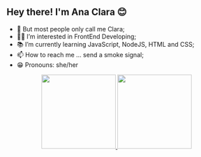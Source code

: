 ## Hey there! I'm Ana Clara 😊

- 👋 But most people only call me Clara;
- 👩‍💻 I’m interested in FrontEnd Developing;
- 📚 I’m currently learning JavaScript, NodeJS, HTML and CSS;
- 📫 How to reach me ... send a smoke signal;
- 😁 Pronouns: she/her

<div align="center">
  <a href="https://github.com/clairos">
  <img height="170em" src="https://github-readme-stats.vercel.app/api?username=clairos&show_icons=true&theme=dark&include_all_commits=true&count_private=true"/>
  <img height="170em" src="https://github-readme-stats.vercel.app/api/top-langs/?username=clairos&layout=compact&langs_count=7&theme=dark"/>
</div>
  
  

